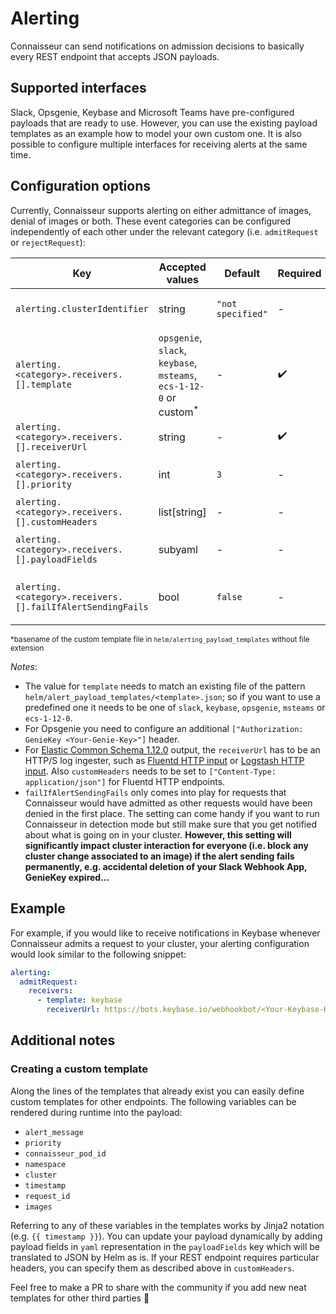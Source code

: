 # Alerting


Connaisseur can send notifications on admission decisions to basically every REST
endpoint that accepts JSON payloads.

## Supported interfaces

Slack, Opsgenie, Keybase and Microsoft Teams have pre-configured payloads that are ready to use.
However, you can use the existing payload templates as an example how to model your
own custom one.
It is also possible to configure multiple interfaces for receiving
alerts at the same time.

## Configuration options

Currently, Connaisseur supports alerting on either admittance of images, denial of images or both. These event categories can be configured independently of each other under the relevant category (i.e. `admitRequest` or `rejectRequest`):

| Key                                                        | Accepted values                                                               | Default           | Required           | Description                                                                                     |
|------------------------------------------------------------|-------------------------------------------------------------------------------|-------------------|--------------------|-------------------------------------------------------------------------------------------------|
| `alerting.clusterIdentifier`                               | string                                                                        | `"not specified"` | -                  | Cluster identifier used in alert payload to distinguish between alerts from different clusters. |
| `alerting.<category>.receivers.[].template`                | `opsgenie`, `slack`, `keybase`, `msteams`, `ecs-1-12-0` or custom<sup>*</sup> | -                 | :heavy_check_mark: | File in `helm/alert_payload_templates/` to be used as alert payload template.                   |
| `alerting.<category>.receivers.[].receiverUrl`             | string                                                                        | -                 | :heavy_check_mark: | URL of alert-receiving endpoint.                                                                |
| `alerting.<category>.receivers.[].priority`                | int                                                                           | `3`               | -                  | Priority of alert (to enable fitting Connaisseur alerts into alerts from other sources).        |
| `alerting.<category>.receivers.[].customHeaders`           | list[string]                                                                  | -                 | -                  | Additional headers required by alert-receiving endpoint.                                        |
| `alerting.<category>.receivers.[].payloadFields`           | subyaml                                                                       | -                 | -                  | Additional (`yaml`) key-value pairs to be appended to alert payload (as `json`).                |
| `alerting.<category>.receivers.[].failIfAlertSendingFails` | bool                                                                          | `false`           | -                  | Whether to make Connaisseur deny images if the corresponding alert cannot be successfully sent. |

<sup>*basename of the custom template file in `helm/alerting_payload_templates` without file extension </sup>

_Notes_:

- The value for `template` needs to match an existing file of the pattern
`helm/alert_payload_templates/<template>.json`; so if you want to use a predefined
one it needs to be one of `slack`, `keybase`, `opsgenie`, `msteams` or `ecs-1-12-0`.
- For Opsgenie you need to configure an additional
  `["Authorization: GenieKey <Your-Genie-Key>"]` header.
- For [Elastic Common Schema 1.12.0](https://www.elastic.co/guide/en/ecs/1.12/index.html) output, the `receiverUrl` has to be an HTTP/S log ingester, such as [Fluentd HTTP input](https://docs.fluentd.org/input/http) or [Logstash HTTP input](https://www.elastic.co/guide/en/logstash/current/plugins-inputs-http.html). Also `customHeaders` needs to be set to `["Content-Type: application/json"]` for Fluentd HTTP endpoints.
- `failIfAlertSendingFails` only comes into play for requests that Connaisseur would have admitted as other requests would have been denied in the first place. The setting can come handy if you want to run Connaisseur in detection mode but still make sure that you get notified about what is going on in your cluster. **However, this setting will significantly impact cluster interaction for everyone (i.e. block any cluster change associated to an image) if the alert sending fails permanently, e.g. accidental deletion of your Slack Webhook App, GenieKey expired...**



## Example
For example, if you would like to receive notifications in Keybase whenever Connaisseur admits a request to your cluster, your alerting configuration would look similar to the following snippet:


```yaml title="helm/values.yaml"
alerting:
  admitRequest:
    receivers:
      - template: keybase
        receiverUrl: https://bots.keybase.io/webhookbot/<Your-Keybase-Hook-Token>
```

## Additional notes

### Creating a custom template

Along the lines of the templates that already exist you can easily define
custom templates for other endpoints. The following variables can be rendered
during runtime into the payload:

- `alert_message`
- `priority`
- `connaisseur_pod_id`
- `namespace`
- `cluster`
- `timestamp`
- `request_id`
- `images`

Referring to any of these variables in the templates works by Jinja2 notation
(e.g. `{{ timestamp }}`). You can update your payload dynamically by adding payload
fields in `yaml` representation in the `payloadFields` key which will be translated
to JSON by Helm as is. If your REST endpoint requires particular headers, you can
specify them as described above in `customHeaders`.

Feel free to make a PR to share with the community if you add new neat templates for other third parties :pray:
